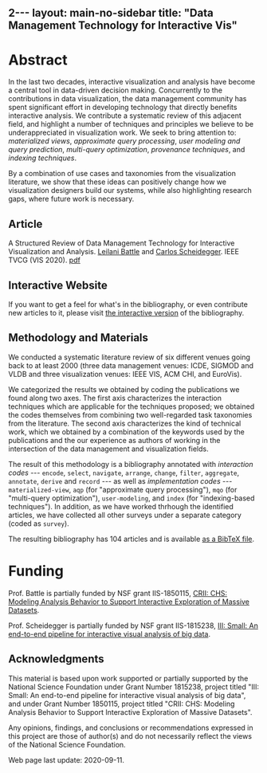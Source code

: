 2---
layout: main-no-sidebar
title: "Data Management Technology for Interactive Vis"
---

# Abstract

In the last two decades, interactive visualization and analysis have
become a central tool in data-driven decision making. Concurrently to
the contributions in data visualization, the data management community
has spent significant effort in developing technology that directly
benefits interactive analysis. We contribute a systematic review of
this adjacent field, and highlight a number of techniques and
principles we believe to be underappreciated in visualization
work. We seek to bring attention to: *materialized views*, 
*approximate query processing*, *user modeling and query prediction*, 
*multi-query optimization*, *provenance techniques*, and *indexing techniques*.

By a combination of use cases and taxonomies from the visualization
literature, we show that these ideas can positively change how we
visualization designers build our systems, while also highlighting
research gaps, where future work is necessary.

## Article

A Structured Review of Data Management Technology for Interactive Visualization and Analysis. [Leilani Battle](https://www.cs.umd.edu/~leilani/bio.html) and [Carlos Scheidegger](https://cscheid.net). IEEE TVCG (VIS 2020). [pdf](/papers/infovis_2020_dbsurvey.pdf)

## Interactive Website

If you want to get a feel for what's in the bibliography, or even contribute new articles to it, please visit [the interactive version](https://hdc-arizona.github.io/db-interactive-vis-bib/) of the bibliography.

## Methodology and Materials

We conducted a systematic literature review of six different venues
going back to at least 2000 (three data management venues: ICDE,
SIGMOD and VLDB and three visualization venues: IEEE VIS, ACM CHI, and
EuroVis).

We categorized the results we obtained by coding the publications we
found along two axes. The first axis characterizes the interaction
techniques which are applicable for the techniques proposed; we
obtained the codes themselves from combining two well-regarded task
taxonomies from the literature. The second axis characterizes the kind
of technical work, which we obtained by a combination of the keywords
used by the publications and the our experience as authors of working
in the intersection of the data management and visualization fields.

The result of this methodology is a bibliography annotated with
*interaction codes* --- `encode`, `select`, `navigate`, `arrange`,
`change`, `filter`, `aggregate`, `annotate`, `derive` and `record` ---
as well as *implementation codes* --- `materialized-view`, `aqp` (for
"approximate query processing"), `mqo` (for "multi-query
optimization"), `user-modeling`, and `index` (for "indexing-based
techniques").  In addition, as we have worked thrhough the identified
articles, we have collected all other surveys under a separate
category (coded as `survey`).

The resulting bibliography has 104 articles and is available [as a
BibTeX file](vis-db.bib).

# Funding

Prof. Battle is partially funded by NSF grant IIS-1850115, [CRII: CHS: Modeling Analysis Behavior to Support Interactive Exploration of Massive Datasets](https://www.nsf.gov/awardsearch/showAward?AWD_ID=1850115).

Prof. Scheidegger is partially funded by NSF grant IIS-1815238, [III: Small: An end-to-end pipeline for interactive visual analysis of big data](../).

## Acknowledgments

This material is based upon work supported or partially supported by the National Science Foundation under Grant Number 1815238, project titled "III: Small: An end-to-end pipeline for interactive visual analysis of big data", and under Grant Number 1850115, project titled "CRII: CHS: Modeling Analysis Behavior to Support Interactive Exploration of Massive Datasets".

Any opinions, findings, and conclusions or recommendations expressed in this project are those of author(s) and do not necessarily reflect the views of the National Science Foundation.

Web page last update: 2020-09-11.


